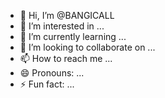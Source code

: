 - 👋 Hi, I’m @BANGICALL
- 👀 I’m interested in ...
- 🌱 I’m currently learning ...
- 💞️ I’m looking to collaborate on ...
- 📫 How to reach me ...
- 😄 Pronouns: ...
- ⚡ Fun fact: ...

<!---
BANGICALL/BANGICALL is a ✨ special ✨ repository because its `README.md` (this file) appears on your GitHub profile.
You can click the Preview link to take a look at your changes.
--->
